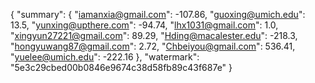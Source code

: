 {
    "summary": {
        "iamanxia@gmail.com": -107.86, 
        "guoxing@umich.edu": 13.5, 
        "yunxing@upthere.com": -94.74, 
        "lhx1031@gmail.com": 1.0, 
        "xingyun27221@gmail.com": 89.29, 
        "Hding@macalester.edu": -218.3, 
        "hongyuwang87@gmail.com": 2.72, 
        "Chbeiyou@gmail.com": 536.41, 
        "yuelee@umich.edu": -222.16
    }, 
    "watermark": "5e3c29cbed00b0846e9674c38d58fb89c43f687e"
}